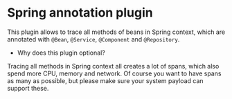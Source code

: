 # Spring annotation plugin
This plugin allows to trace all methods of beans in Spring context, which are annotated with
`@Bean`, `@Service`, `@Component` and `@Repository`.

- Why does this plugin optional?  

Tracing all methods in Spring context all creates a lot of spans, which also spend more CPU, memory and network.
Of course you want to have spans as many as possible, but please make sure your system payload can support these.
